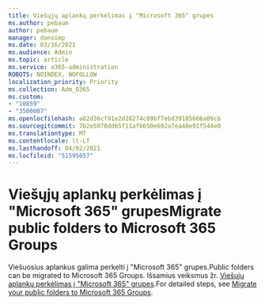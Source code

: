 ```yaml
---
title: Viešųjų aplankų perkėlimas į "Microsoft 365" grupes
ms.author: pebaum
author: pebaum
manager: dansimp
ms.date: 03/16/2021
ms.audience: Admin
ms.topic: article
ms.service: o365-administration
ROBOTS: NOINDEX, NOFOLLOW
localization_priority: Priority
ms.collection: Adm_O365
ms.custom:
- "10859"
- "3500007"
ms.openlocfilehash: a82d36cf91e2d28274c89bf7ebd39185666a09cb
ms.sourcegitcommit: 7b2e5078dd65f11af6650e692a7ea48e91f544e0
ms.translationtype: MT
ms.contentlocale: lt-LT
ms.lasthandoff: 04/02/2021
ms.locfileid: "51595657"
---
```

# <a name="migrate-public-folders-to-microsoft-365-groups"></a><span data-ttu-id="52208-102">Viešųjų aplankų perkėlimas į "Microsoft 365" grupes</span><span class="sxs-lookup"><span data-stu-id="52208-102">Migrate public folders to Microsoft 365 Groups</span></span>

<span data-ttu-id="52208-103">Viešuosius aplankus galima perkelti į "Microsoft 365" grupes.</span><span class="sxs-lookup"><span data-stu-id="52208-103">Public folders can be migrated to Microsoft 365 Groups.</span></span> <span data-ttu-id="52208-104">Išsamius veiksmus žr. [Viešųjų aplankų perkėlimas į "Microsoft 365" grupes](https://aka.ms/PFToM365Group).</span><span class="sxs-lookup"><span data-stu-id="52208-104">For detailed steps, see [Migrate your public folders to Microsoft 365 Groups](https://aka.ms/PFToM365Group).</span></span>